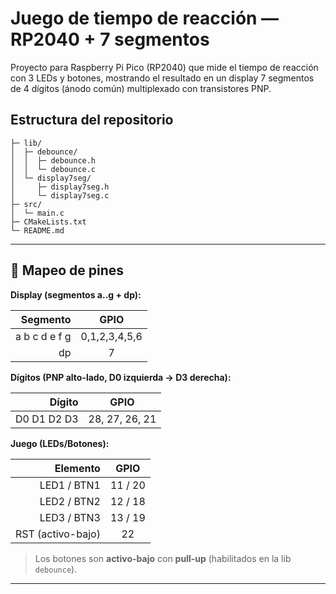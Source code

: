 # Juego de tiempo de reacción — RP2040 + 7 segmentos

Proyecto para Raspberry Pi Pico (RP2040) que mide el tiempo de reacción con 3 LEDs y botones, mostrando el resultado en un display 7 segmentos de 4 dígitos (ánodo común) multiplexado con transistores PNP.

## Estructura del repositorio
```
├─ lib/
│  ├─ debounce/
│  │  ├─ debounce.h
│  │  └─ debounce.c
│  └─ display7seg/
│     ├─ display7seg.h
│     └─ display7seg.c
├─ src/
│  └─ main.c
├─ CMakeLists.txt
└─ README.md
```
---

## 🔌 Mapeo de pines

**Display (segmentos a..g + dp):**

| Segmento | GPIO |
|---------:|:----:|
| a b c d e f g | 0,1,2,3,4,5,6 |
| dp | 7 |

**Dígitos (PNP alto-lado, D0 izquierda → D3 derecha):**

| Dígito | GPIO |
|------:|:----:|
| D0 D1 D2 D3 | 28, 27, 26, 21 |

**Juego (LEDs/Botones):**

| Elemento | GPIO |
|--------:|:----:|
| LED1 / BTN1 | 11 / 20 |
| LED2 / BTN2 | 12 / 18 |
| LED3 / BTN3 | 13 / 19 |
| RST (activo-bajo) | 22 |

> Los botones son **activo-bajo** con **pull-up** (habilitados en la lib `debounce`).

---

